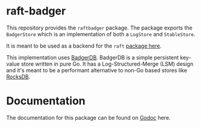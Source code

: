 raft-badger
===========

This repository provides the `raftbadger` package. The package exports the
`BadgerStore` which is an implementation of both a `LogStore` and `StableStore`.

It is meant to be used as a backend for the `raft` [package here](https://github.com/hashicorp/raft).

This implementation uses [BadgerDB](https://github.com/dgraph-io/badger). BadgerDB is
a simple persistent key-value store written in pure Go. It has a Log-Structured-Merge (LSM) 
design and it's meant to be a performant alternative to non-Go based stores like 
[RocksDB](https://github.com/facebook/rocksdb).

Documentation
=============
The documentation for this package can be found on [Godoc](http://godoc.org/github.com/bbva/raft-badger) here.